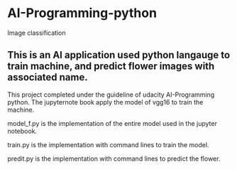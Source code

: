 # AI-Programming-python
Image classification

This is an AI application used python langauge to train machine, and predict flower images with associated name.
---------------------------------------------------------------------------------------------------------------------------
This project completed under the guideline of udacity AI-Programming python.
The jupyternote book apply the model of vgg16 to train the machine.

model_f.py is the implementation of the entire model used in the jupyter notebook.

train.py is the implementation with command lines to train the model.

predit.py is the implementation with command lines to predict the flower.

